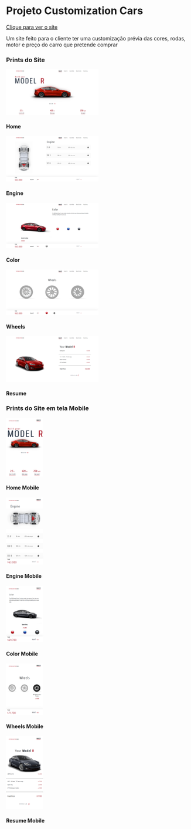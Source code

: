 <!DOCTYPE html>
<body>
    <h1> Projeto Customization Cars </h1>
    <a href="https://gabrielribalves.github.io/Projeto-Customization-Cars/" target="_blank">Clique para ver o site</a>
    <p>Um site feito para o cliente ter uma customização prévia das cores, rodas, motor e preço do carro que pretende comprar</p>
    <h3>Prints do Site</h3>
        <div display="inline">
            <img class="desktop" width="50%" src="img/prints/Home.png">
            <h4>Home</h4>
        </div>
        <div>
            <img class="desktop" width="50%" src="img/prints/Engine.png">
            <h4>Engine</h4>
        </div>
        <div>
            <img class="desktop" width="50%" src="img/prints/Color.png">
            <h4>Color</h4>
        </div>
        <div>
            <img class="desktop" width="50%" src="img/prints/Wheels.png">
            <h4>Wheels</h4>
        </div>
        <div>
            <img class="desktop" width="50%" src="img/prints/Resume.png">
            <h4>Resume</h4>
        </div>
    <h3>Prints do Site em tela Mobile</h3>
        <div>
            <img class="mobile" width="20%" src="img/prints/Home M.png">
            <h4>Home Mobile</h4>
        </div>
        <div>
            <img class="mobile" width="20%" src="img/prints/Engine M.png">
            <h4>Engine Mobile</h4>
        </div>
        <div>
            <img class="mobile" width="20%" src="img/prints/Color M.png">
            <h4>Color Mobile</h4>
        </div>
        <div>
            <img class="mobile" width="20%" src="img/prints/Wheels M.png">
            <h4>Wheels Mobile</h4>
        </div>
        <div>
            <img class="mobile" width="20%" src="img/prints/Resume M.png">
            <h4>Resume Mobile</h4>
        </div>
</body>
</html>
